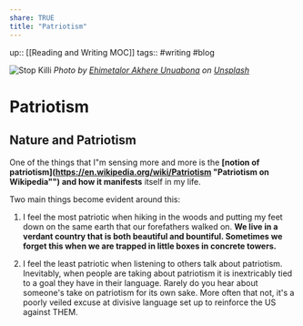 ```yaml
---
share: TRUE
title: "Patriotism"
---
```


up:: [[Reading and Writing MOC]]
tags:: #writing #blog

![Stop Killi](https://images.unsplash.com/photo-1629626749129-2d7124893bf9?crop=entropy&cs=tinysrgb&fit=max&fm=jpg&ixid=MnwzNjAwOTd8MHwxfHNlYXJjaHwyOHx8cGF0cmlvdGlzbXxlbnwwfDB8fHwxNjY4MzAxMTU0&ixlib=rb-4.0.3&q=80&w=1080)
*Photo by [Ehimetalor Akhere Unuabona](https://unsplash.com/@theeastlondonphotographer?utm_source=Obsidian%20Image%20Inserter%20Plugin&utm_medium=referral) on [Unsplash](https://unsplash.com/?utm_source=Obsidian%20Image%20Inserter%20Plugin&utm_medium=referral)*


# Patriotism 

## Nature and Patriotism

One of the things that I"m sensing more and more is the **[notion of patriotism](https://en.wikipedia.org/wiki/Patriotism "Patriotism on Wikipedia"") and how it manifests** itself in my life.   

Two main things become evident around this:



1. I feel the most patriotic when hiking in the woods and putting my feet down on the same earth that our forefathers walked on.  **We live in a verdant country that is both beautiful and bountiful.  Sometimes we forget this when we are trapped in little boxes in concrete towers.**

2. I feel the least patriotic when listening to others talk about patriotism.  Inevitably, when people are taking about patriotism it is inextricably tied to a goal they have in their language.  Rarely do you hear about someone's take on patriotism for its own sake.  More often that not, it's a poorly veiled excuse at divisive language set up to reinforce the US against THEM.  
